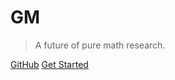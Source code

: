 # GM

> A future of pure math research.

[GitHub](https://github.com/giacomozheng/gm/)
[Get Started](#GM)
